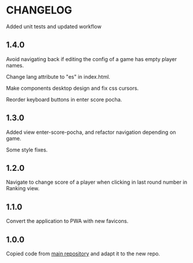 # CHANGELOG

Added unit tests and updated workflow

## 1.4.0

Avoid navigating back if editing the config of a game has empty player names.

Change lang attribute to "es" in index.html.

Make components desktop design and fix css cursors.

Reorder keyboard buttons in enter score pocha.

## 1.3.0

Added view enter-score-pocha, and refactor navigation depending on game.

Some style fixes.

## 1.2.0

Navigate to change score of a player when clicking in last round number in Ranking view.

## 1.1.0

Convert the application to PWA with new favicons.

## 1.0.0

Copied code from [main repository](https://github.com/jaimemartinmartin15/jaimeelingeniero.es) and adapt it to the new repo.
